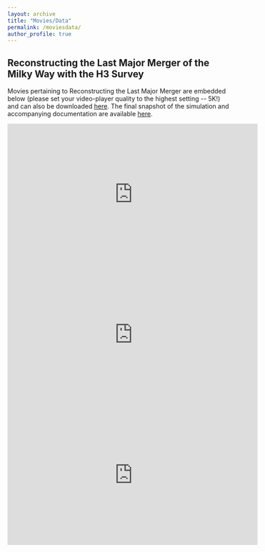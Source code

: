 ```yaml
---
layout: archive
title: "Movies/Data"
permalink: /moviesdata/
author_profile: true
---
```


Reconstructing the Last Major Merger of the Milky Way with the H3 Survey
---------------------------------------
Movies pertaining to Reconstructing the Last Major Merger are embedded below (please set your video-player quality to the highest setting -- 5K!) and can also be downloaded <a href="https://www.dropbox.com/sh/mgf6t12x68q1pzf/AABqpMLWZSzWb9jWUYAs4AQza?dl=0" target="_blank">here</a>. The final snapshot of the simulation and accompanying documentation are available <a href="https://dataverse.harvard.edu/dataset.xhtml?persistentId=doi:10.7910/DVN/UFVSTH" target="_blank">here</a>.

<iframe width="560" height="315" src="https://www.youtube.com/embed/suF_RMHi9oY" frameborder="0" allow="accelerometer; autoplay; clipboard-write; encrypted-media; gyroscope; picture-in-picture" allowfullscreen></iframe>

<br>

<iframe width="560" height="315" src="https://www.youtube.com/embed/NylolqZME2c" frameborder="0" allow="accelerometer; autoplay; clipboard-write; encrypted-media; gyroscope; picture-in-picture" allowfullscreen></iframe>

<br>

<iframe width="560" height="315" src="https://www.youtube.com/embed/BGIVcOsNPlE" frameborder="0" allow="accelerometer; autoplay; clipboard-write; encrypted-media; gyroscope; picture-in-picture" allowfullscreen></iframe><br>
